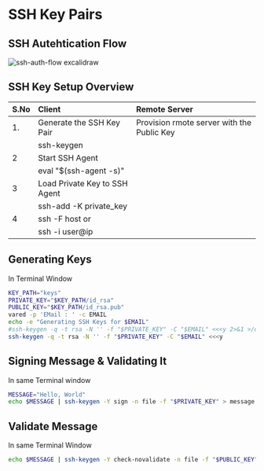 # SSH Key Pairs

## SSH Autehtication Flow

![ssh-auth-flow excalidraw](https://user-images.githubusercontent.com/1337971/167814389-7de485a6-e5e6-4810-ad18-fb53781d5e25.svg)


## SSH Key Setup Overview

| S.No | Client                        | Remote Server                              |
| :--- | :---------------------------- | :----------------------------------------- |
| 1.   | Generate the SSH Key Pair     | Provision rmote server with the Public Key |
|      | ssh-keygen                    |                                            |
| 2    | Start SSH Agent               |                                            |
|      | eval "$(ssh-agent -s)"        |                                            |
| 3    | Load Private Key to SSH Agent |                                            |
|      | ssh-add -K private_key        |                                            |
| 4    | ssh -F <ssh-config> host or   |                                            |
|      | ssh -i <private-key>user@ip   |                                            |


## Generating Keys

In Terminal Window

```sh
KEY_PATH="keys"
PRIVATE_KEY="$KEY_PATH/id_rsa"
PUBLIC_KEY="$KEY_PATH/id_rsa.pub"
vared -p 'EMail : ' -c EMAIL
echo -e "Generating SSH Keys for $EMAIL"
#ssh-keygen -q -t rsa -N '' -f "$PRIVATE_KEY" -C "$EMAIL" <<<y 2>&1 >/dev/null
ssh-keygen -q -t rsa -N '' -f "$PRIVATE_KEY" -C "$EMAIL" <<<y
```

## Signing Message & Validating It

In same Terminal window

```sh
MESSAGE="Hello, World"
echo $MESSAGE | ssh-keygen -Y sign -n file -f "$PRIVATE_KEY" > message.signed
```

## Validate Message

In same Terminal Window

```sh
echo $MESSAGE | ssh-keygen -Y check-novalidate -n file -f "$PUBLIC_KEY" -s message.signed
```

